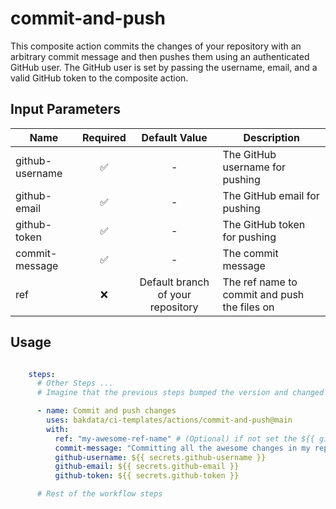 # commit-and-push

This composite action commits the changes of your repository with an arbitrary commit message and then pushes
them using an authenticated GitHub user. The GitHub user is set by passing the username, email, and a valid GitHub token to the composite
action.

## Input Parameters

| Name            | Required |           Default Value           | Description                                   |
|-----------------|:--------:|:---------------------------------:|-----------------------------------------------|
| github-username |    ✅     |                 -                 | The GitHub username for pushing               |
| github-email    |    ✅     |                 -                 | The GitHub email for pushing                  |
| github-token    |    ✅     |                 -                 | The GitHub token for pushing                  |
| commit-message  |    ✅     |                 -                 | The commit message                            |
| ref             |    ❌     | Default branch of your repository | The ref name to commit and push the files on  |

## Usage

```yaml

    steps:
      # Other Steps ...
      # Imagine that the previous steps bumped the version and changed wrote it to the pyproject.toml file

      - name: Commit and push changes
        uses: bakdata/ci-templates/actions/commit-and-push@main
        with:
          ref: "my-awesome-ref-name" # (Optional) if not set the ${{ github.event.repository.default_branch }} will fill the value
          commit-message: "Committing all the awesome changes in my repository!"
          github-username: ${{ secrets.github-username }}
          github-email: ${{ secrets.github-email }}
          github-token: ${{ secrets.github-token }}

      # Rest of the workflow steps
```